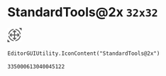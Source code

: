 # StandardTools@2x `32x32`
<img src="/img/StandardTools@2x.png" width=32 height=32>

``` CSharp
EditorGUIUtility.IconContent("StandardTools@2x")
```
```
335000613040045122
```
